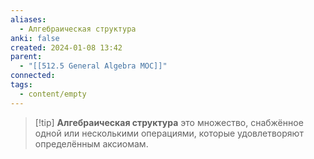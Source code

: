 ```yaml
---
aliases:
  - Алгебраическая структура
anki: false
created: 2024-01-08 13:42
parent:
  - "[[512.5 General Algebra MOC]]"
connected: 
tags:
  - content/empty
---
```


> [!tip] **Алгебраическая структура**
это множество, снабжённое одной или несколькими операциями, которые удовлетворяют определённым аксиомам.














